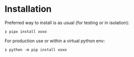 # Installation

Preferred way to install is as usual (for testing or in isolation):

```console
❯ pipx install xoxo
```

For production use or within a virtual python env:

```console
❯ python -m pip install xoxo
```
